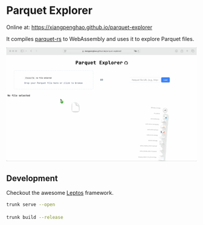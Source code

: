 # Parquet Explorer

Online at: https://xiangpenghao.github.io/parquet-explorer

It compiles [parquet-rs](https://github.com/apache/arrow-rs) to WebAssembly and uses it to explore Parquet files.

![screenshot](doc/parquet-explorer.gif)



## Development

Checkout the awesome [Leptos](https://github.com/leptos-rs/leptos) framework.

```bash
trunk serve --open

trunk build --release
```